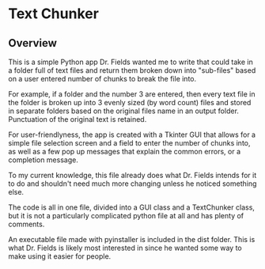 # Text Chunker

## Overview

This is a simple Python app Dr. Fields wanted me to write that could take in a folder full of text files and return them broken down into "sub-files" based on a user entered number of chunks to break the file into.

For example, if a folder and the number 3 are entered, then every text file in the folder is broken up into 3 evenly sized (by word count) files and stored in separate folders based on the original files name in an output folder. Punctuation of the original text is retained.

For user-friendlyness, the app is created with a Tkinter GUI that allows for a simple file selection screen and a field to enter the number of chunks into, as well as a few pop up messages that explain the common errors, or a completion message. 

To my current knowledge, this file already does what Dr. Fields intends for it to do and shouldn't need much more changing unless he noticed something else. 

The code is all in one file, divided into a GUI class and a TextChunker class, but it is not a particularly complicated python file at all and has plenty of comments.

An executable file made with pyinstaller is included in the dist folder. This is what Dr. Fields is likely most interested in since he wanted some way to make using it easier for people. 
